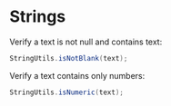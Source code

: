 # Strings

Verify a text is not null and contains text:

```java
StringUtils.isNotBlank(text);
```

Verify a text contains only numbers:

```java
StringUtils.isNumeric(text);
```

